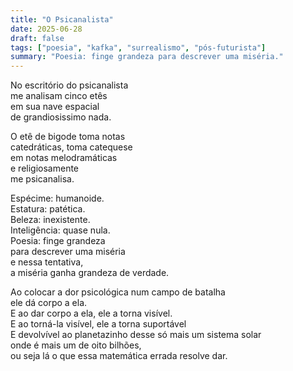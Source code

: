 ```yaml
---
title: "O Psicanalista"
date: 2025-06-28
draft: false
tags: ["poesia", "kafka", "surrealismo", "pós-futurista"]
summary: "Poesia: finge grandeza para descrever uma miséria."
---
```


No escritório do psicanalista<br>
me analisam cinco etês<br>
em sua nave espacial<br>
de grandiosissimo nada.<br>

O etê de bigode toma notas<br>
catedráticas, toma catequese<br>
em notas melodramáticas<br>
e religiosamente<br>
me psicanalisa.<br>

Espécime: humanoide.<br>
Estatura: patética.<br>
Beleza: inexistente.<br>
Inteligência: quase nula.<br>
Poesia: finge grandeza<br>
para descrever uma miséria<br>
e nessa tentativa,<br>
a miséria ganha grandeza de verdade.<br>

Ao colocar a dor psicológica num campo de batalha<br>
ele dá corpo a ela.<br>
E ao dar corpo a ela, ele a torna visível.<br>
E ao torná-la visível, ele a torna suportável<br>
E devolvível ao planetazinho desse só mais um sistema solar<br>
onde é mais um de oito bilhões, <br>
ou seja lá o que essa matemática errada resolve dar.<br>


